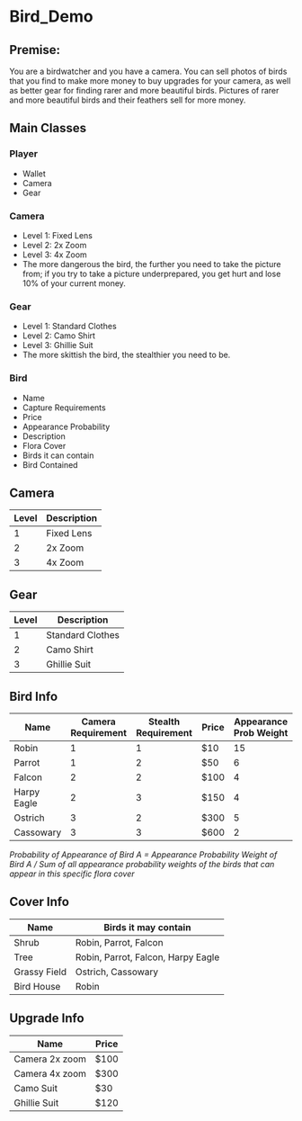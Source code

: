 # Bird_Demo

## Premise: 
You are a birdwatcher and you have a camera. You can sell photos of birds that you find to make more money to buy upgrades for your camera, as well as better gear for finding rarer and more beautiful birds. Pictures of rarer and more beautiful birds and their feathers sell for more money.

## Main Classes

### Player
- Wallet
- Camera
- Gear

### Camera
- Level 1: Fixed Lens
- Level 2: 2x Zoom
- Level 3: 4x Zoom
- The more dangerous the bird, the further you need to take the picture from; if you try to take a picture underprepared, you get hurt and lose 10% of your current money.

### Gear
- Level 1: Standard Clothes
- Level 2: Camo Shirt
- Level 3: Ghillie Suit
- The more skittish the bird, the stealthier you need to be.

### Bird
- Name
- Capture Requirements
- Price
- Appearance Probability
- Description
- Flora Cover
- Birds it can contain
- Bird Contained

## Camera
| Level       | Description                                    |
|-------------|------------------------------------------------|
| 1           | Fixed Lens                                     |
| 2           | 2x Zoom                                        |
| 3           | 4x Zoom                                        |

## Gear
| Level       | Description                                    |
|-------------|------------------------------------------------|
| 1           | Standard Clothes                              |
| 2           | Camo Shirt                                    |
| 3           | Ghillie Suit                                   |


## Bird Info
| Name         | Camera Requirement | Stealth Requirement | Price    | Appearance Prob Weight |
|--------------|--------------------|---------------------|----------|------------------------|
| Robin        | 1                  | 1                   | $10      | 15                     |
| Parrot       | 1                  | 2                   | $50      | 6                      |
| Falcon       | 2                  | 2                   | $100     | 4                      |
| Harpy Eagle  | 2                  | 3                   | $150     | 4                      |
| Ostrich      | 3                  | 2                   | $300     | 5                      |
| Cassowary    | 3                  | 3                   | $600     | 2                      |

*Probability of Appearance of Bird A = Appearance Probability Weight of Bird A / Sum of all appearance probability weights of the birds that can appear in this specific flora cover*

## Cover Info
| Name          | Birds it may contain                  |
|---------------|---------------------------------------|
| Shrub         | Robin, Parrot, Falcon                 |
| Tree          | Robin, Parrot, Falcon, Harpy Eagle    |
| Grassy Field  | Ostrich, Cassowary                    |
| Bird House    | Robin                                 |

## Upgrade Info
| Name          | Price   |
|---------------|---------|
| Camera 2x zoom| $100    |
| Camera 4x zoom| $300    |
| Camo Suit     | $30     |
| Ghillie Suit  | $120    |
